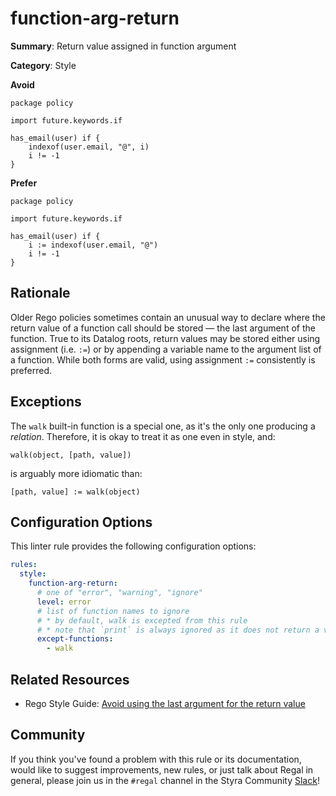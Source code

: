 # function-arg-return

**Summary**: Return value assigned in function argument

**Category**: Style

**Avoid**
```rego
package policy

import future.keywords.if

has_email(user) if {
    indexof(user.email, "@", i)
    i != -1
}
```

**Prefer**

```rego
package policy

import future.keywords.if

has_email(user) if {
    i := indexof(user.email, "@")
    i != -1
}
```

## Rationale

Older Rego policies sometimes contain an unusual way to declare where the return value of a function call should be
stored — the last argument of the function. True to its Datalog roots, return values may be stored either using
assignment (i.e. `:=`) or by appending a variable name to the argument list of a function. While both forms are valid,
using assignment `:=` consistently is preferred.

## Exceptions

The `walk` built-in function is a special one, as it's the only one producing a *relation*. Therefore, it is okay to
treat it as one even in style, and:

```rego
walk(object, [path, value])
```

is arguably more idiomatic than:

```rego
[path, value] := walk(object)
```

## Configuration Options

This linter rule provides the following configuration options:

```yaml
rules:
  style:
    function-arg-return:
      # one of "error", "warning", "ignore"
      level: error
      # list of function names to ignore
      # * by default, walk is excepted from this rule
      # * note that `print` is always ignored as it does not return a value
      except-functions:
        - walk
```

## Related Resources

- Rego Style Guide: [Avoid using the last argument for the return value](https://github.com/StyraInc/rego-style-guide#avoid-using-the-last-argument-for-the-return-value)

## Community

If you think you've found a problem with this rule or its documentation, would like to suggest improvements, new rules,
or just talk about Regal in general, please join us in the `#regal` channel in the Styra Community
[Slack](https://communityinviter.com/apps/styracommunity/signup)!
